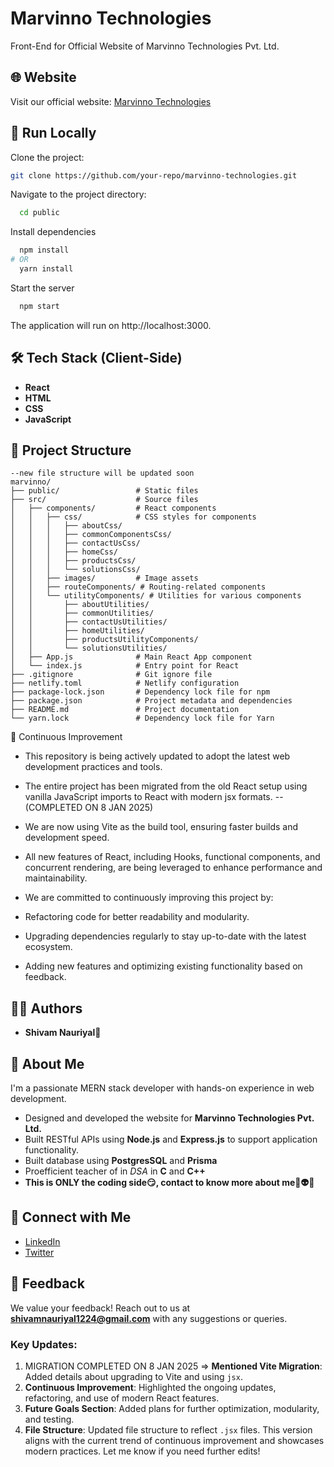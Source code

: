 <!-- # React + Vite

This template provides a minimal setup to get React working in Vite with HMR and some ESLint rules.

Currently, two official plugins are available:

- [@vitejs/plugin-react](https://github.com/vitejs/vite-plugin-react/blob/main/packages/plugin-react/README.md) uses [Babel](https://babeljs.io/) for Fast Refresh
- [@vitejs/plugin-react-swc](https://github.com/vitejs/vite-plugin-react-swc) uses [SWC](https://swc.rs/) for Fast Refresh -->

# Marvinno Technologies

Front-End for Official Website of Marvinno Technologies Pvt. Ltd.

## 🌐 Website

Visit our official website: [Marvinno Technologies](https://marvinno.in)

## 🚀 Run Locally

Clone the project:

```bash
git clone https://github.com/your-repo/marvinno-technologies.git
```

Navigate to the project directory:

```bash
  cd public
```

Install dependencies

```bash
  npm install
# OR
  yarn install

```

Start the server

```bash
  npm start
```

The application will run on http://localhost:3000.

## 🛠️ Tech Stack (Client-Side)

-   **React**
-   **HTML**
-   **CSS**
-   **JavaScript**

## 📁 Project Structure

```plaintext
--new file structure will be updated soon
marvinno/
├── public/                 # Static files
├── src/                    # Source files
│   ├── components/         # React components
│   │   ├── css/            # CSS styles for components
│   │   │   ├── aboutCss/
│   │   │   ├── commonComponentsCss/
│   │   │   ├── contactUsCss/
│   │   │   ├── homeCss/
│   │   │   ├── productsCss/
│   │   │   └── solutionsCss/
│   │   ├── images/         # Image assets
│   │   ├── routeComponents/ # Routing-related components
│   │   └── utilityComponents/ # Utilities for various components
│   │       ├── aboutUtilities/
│   │       ├── commonUtilities/
│   │       ├── contactUsUtilities/
│   │       ├── homeUtilities/
│   │       ├── productsUtilityComponents/
│   │       └── solutionsUtilities/
│   ├── App.js              # Main React App component
│   └── index.js            # Entry point for React
├── .gitignore              # Git ignore file
├── netlify.toml            # Netlify configuration
├── package-lock.json       # Dependency lock file for npm
├── package.json            # Project metadata and dependencies
├── README.md               # Project documentation
└── yarn.lock               # Dependency lock file for Yarn

```

🔄 Continuous Improvement

-   This repository is being actively updated to adopt the latest web development practices and tools.

-   The entire project has been migrated from the old React setup using vanilla JavaScript imports to React with modern jsx formats. -- (COMPLETED ON 8 JAN 2025)
-   We are now using Vite as the build tool, ensuring faster builds and development speed.
-   All new features of React, including Hooks, functional components, and concurrent rendering, are being leveraged to enhance performance and maintainability.
-   We are committed to continuously improving this project by:

-   Refactoring code for better readability and modularity.
-   Upgrading dependencies regularly to stay up-to-date with the latest ecosystem.
-   Adding new features and optimizing existing functionality based on feedback.

## 👨‍💻 Authors

-   **Shivam Nauriyal**🗿

## 📝 About Me

I'm a passionate MERN stack developer with hands-on experience in web development.

-   Designed and developed the website for **Marvinno Technologies Pvt. Ltd.**
-   Built RESTful APIs using **Node.js** and **Express.js** to support application functionality.
-   Built database using **PostgresSQL** and **Prisma**
-   Proefficient teacher of in _DSA_ in **C** and **C++**
-   **This is ONLY the coding side😏, contact to know more about me🚀👽😉**

## 🔗 Connect with Me

-   [LinkedIn](https://www.linkedin.com/in/shivam-nauriyal-506329285/)
-   [Twitter](https://x.com/shivam_nauriyal)

## 📩 Feedback

We value your feedback!
Reach out to us at **shivamnauriyal1224@gmail.com** with any suggestions or queries.

### Key Updates:

1. MIGRATION COMPLETED ON 8 JAN 2025 => **Mentioned Vite Migration**: Added details about upgrading to Vite and using `jsx`.
2. **Continuous Improvement**: Highlighted the ongoing updates, refactoring, and use of modern React features.
3. **Future Goals Section**: Added plans for further optimization, modularity, and testing.
4. **File Structure**: Updated file structure to reflect `.jsx` files.  This version aligns with the current trend of continuous improvement and showcases modern practices. Let me know if you need further edits!

